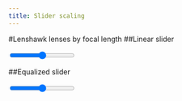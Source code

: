 ```yaml
---
title: Slider scaling
---
```


<script id="mustache-templ" type="x-tmpl-mustache">
	<p>Filter value: {{maxvalue}}</p>
	<p>Matching lenses: {{count}} of {{totaldata}}</p>
</script>
<script src="https://cdnjs.cloudflare.com/ajax/libs/mustache.js/2.1.3/mustache.min.js"></script>
<script src="data.js"></script>
<script>
function getPoints(slider) {
	//placeholders
	points={length:0};
	var view = {
		maxvalue: 0,
		count: 0,
		totaldata: 0,
	};

	if(slider == "slider-linear") {
		var max = document.getElementById(slider).value;
		data.forEach(function(p){
			if (p.focal_length <= max){
				points.length++;
			}
		});
		view.maxvalue = max;
		view.count = points.length;
		view.totaldata = data.length;
	}

	if(slider == "slider-equalized") {
		var sliderval = document.getElementById(slider).value;
		var max=45;
		for(i=45; i <= sliderval; i++){
				if(i in map){
					max = map[i];
				}
		}
		data.forEach(function(p){
			if (p.focal_length <= max){
				points.length++;
			}
		});
		view.maxvalue = max;
		view.count = points.length;
		view.totaldata = data.length;
	}

	return view;
}

function sliderUpdate(slider){
	var view = getPoints(slider);
	var template = document.getElementById("mustache-templ").innerHTML;
	var target = document.getElementById(slider + "-contentpane");
	var rendered = Mustache.render(template, view);
	target.innerHTML = rendered;
}

function init() {
	var setMinMax = function(slider, min, max) {
		var sliderinput = document.getElementById(slider);
		var mindiv = document.getElementById(slider + "-min");
		var maxdiv = document.getElementById(slider + "-max");

		sliderinput.min = min;
		sliderinput.max = max;
		mindiv.innerHTML = min;
		maxdiv.innerHTML = max;
	}

	//linear
	lin_max = data[data.length -1].focal_length;
	lin_min = data[0].focal_length;
	setMinMax("slider-linear", lin_min, lin_max);

	//hist equalized
	eq_max = lin_max;
	eq_min = lin_min;
	setMinMax("slider-equalized", eq_min, eq_max);

	sliderUpdate("slider-linear");
	sliderUpdate("slider-equalized");
}

</script>

#Lenshawk lenses by focal length
##Linear slider
<div id="slider-linear-min"></div>
<input id="slider-linear" type="range" oninput="sliderUpdate(event.target.id)">
<div id="slider-linear-max"></div>
<div id="slider-linear-contentpane"></div>

##Equalized slider
<div id="slider-equalized-min"></div>
<input id="slider-equalized" type="range" oninput="sliderUpdate(event.target.id)">
<div id="slider-equalized-max"></div>
<div id="slider-equalized-contentpane"></div>

<script>init()</script>

<script src="https://ajax.googleapis.com/ajax/libs/jquery/1.11.3/jquery.min.js"></script>

